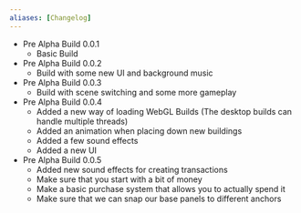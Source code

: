 ```yaml
---
aliases: [Changelog]
---
```


- Pre Alpha Build 0.0.1
    - Basic Build
- Pre Alpha Build 0.0.2
    - Build with some new UI and background music
- Pre Alpha Build 0.0.3
    - Build with scene switching and some more gameplay
- Pre Alpha Build 0.0.4
    - Added a new way of loading WebGL Builds (The desktop builds can handle multiple threads)
    - Added an animation when placing down new buildings
    - Added a few sound effects
    - Added a new UI
- Pre Alpha Build 0.0.5 
	- Added new sound effects for creating transactions
	- Make sure that you start with a bit of money 
	- Make a basic purchase system that allows you to actually spend it
	- Make sure that we can snap our base panels to different anchors